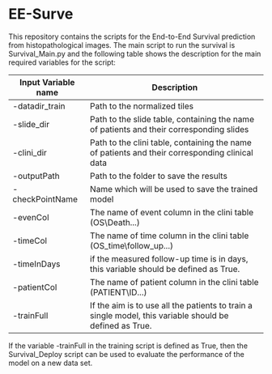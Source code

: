# EE-Surve

This repository contains the scripts for the End-to-End Survival prediction from histopathological images.
The main script to run the survival is Survival_Main.py and the following table shows the description for 
the main required variables for the script:

Input Variable name | Description
--- | --- 
-datadir_train | Path to the normalized tiles | 
-slide_dir | Path to the slide table, containing the name of patients and their corresponding slides
-clini_dir | Path to the clini table, containing the name of patients and their corresponding clinical data
-outputPath | Path to the folder to save the results
-checkPointName | Name which will be used to save the trained model
-evenCol | The name of event column in the clini table (OS\Death\...)
-timeCol | The name of time column in the clini table (OS_time\follow_up\...)
-timeInDays | if the measured follow-up time is in days, this variable should be defined as True. 
-patientCol | The name of patient column in the clini table (PATIENT\ID\...)
-trainFull | If the aim is to use all the patients to train a single model, this variable should be defined as True.

If the variable -trainFull in the training  script is defined as True, then the Survival_Deploy script can be used to evaluate the
performance of the model on a new data set.



